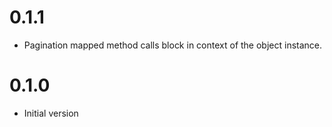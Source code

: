 # 0.1.1

  * Pagination mapped method calls block in context of the object instance.

# 0.1.0

  * Initial version
